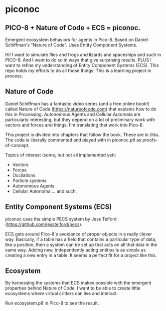 # piconoc
## PICO-8 + Nature of Code + ECS = piconoc.
Emergent ecosystem behaviors for agents in Pico-8.  Based on Daniel Schiffman's "Nature of Code". Uses Entity Component Systems.

Hi!  I want to simulate flies and frogs and lizards and spaceships and such in PICO-8.  And I want to do so in ways that give surprising results.  PLUS I want to refine my understanding of Entity Component Systems (ECS).  This repo holds my efforts to do all those things.  This is a learning project in process.

## Nature of Code
Daniel Schiffman has a fantastic video series (and a free online book!) called Nature of Code (https://natureofcode.com) that explains how to do this in Processing.  Autonomous Agents and Cellular Automata are particularly interesting, but they depend on a lot of preliminary work with vectors and forces and things.  I'm translating that work into Pico-8.

This project is divided into chapters that follow the book.  These are in /libs. The code is liberally commented and played with in piconoc.p8 as proofs-of-concept.

Topics of interest (some, but not all implemented yet): 
* Vectors
* Forces
* Occilations
* Particle systems
* Autonomous Agents
* Cellular Autonoma
... and such.

## Entity Component Systems (ECS)
piconoc uses the simple PECS system by Jess Telford (https://github.com/jesstelford/pecs).  

ECS gets around Pico-8's avoidance of proper objects in a really clever way.  Basically, if a table has a field that contains a particular type of data, like a position, then a system can be set up that acts on all that data in the same way.  Adding new, independently acting entities is as simple as creating a new entry in a table.  It seems a perfect fit for a project like this.

## Ecosystem
By harnessing the systems that ECS makes possible with the emergent properties behind Nature of Code, I want to be able to create little ecosystems where virtual critters can live and interact.  

Run ecosystem.p8 in Pico-8 to see the result.
